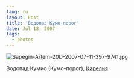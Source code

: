 ```yaml
---
lang: ru
layout: Post
title: 'Водопад Кумо-порог'
date: Jul 18, 2007
tags:
  - photos
---
```


![Sapegin-Artem-20D-2007-07-11-397-9741.jpg](photo://480)

Водопад Кумио (Кумо-порог), [Карелия](http://morning.photos/albums/kalevala/).
